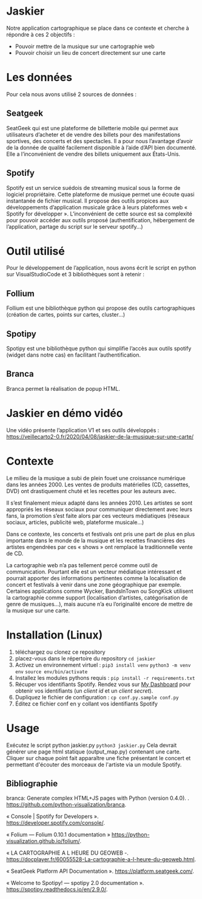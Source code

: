 
# Jaskier
Notre application cartographique se place dans ce contexte et cherche à répondre à ces 2 objectifs :
 - Pouvoir mettre de la musique sur une cartographie web
 - Pouvoir choisir un lieu de concert directement sur une carte

# Les données
Pour cela nous avons utilisé 2 sources de données  :

## Seatgeek  
SeatGeek qui est une plateforme de billetterie mobile qui permet aux utilisateurs d’acheter et de vendre des billets pour des manifestations sportives, des concerts et des spectacles. Il a pour nous l’avantage d’avoir de la donnée de qualité facilement disponible à l’aide d’API bien documenté. Elle a l’inconvénient de vendre des billets uniquement aux États-Unis.

## Spotify  
Spotify est un service suédois de streaming musical sous la forme de logiciel propriétaire. Cette plateforme de musique permet une écoute quasi instantanée de fichier musical. Il propose des outils propices aux développements d’application musicale grâce à leurs plateformes web « Spotify for développer ». L’inconvénient de cette source est sa complexité pour pouvoir accéder aux outils proposé (authentification, hébergement de l’application, partage du script sur le serveur spotify…)

# Outil utilisé  
Pour le développement de l’application, nous avons écrit le script en python sur VisualStudioCode et 3 bibliothèques sont à retenir :

## Follium
Follium est une bibliothèque python qui propose des outils cartographiques (création de cartes, points sur cartes, cluster…)

## Spotipy
Spotipy est une bibliothèque python qui simplifie l’accès aux outils spotify (widget dans notre cas) en facilitant l’authentification.

## Branca 
Branca permet la réalisation de popup HTML.

# Jaskier en démo vidéo  
Une vidéo présente l’application V1 et ses outils développés :
https://veillecarto2-0.fr/2020/04/08/jaskier-de-la-musique-sur-une-carte/

# Contexte
Le milieu de la musique a subi de plein fouet une croissance numérique dans les années 2000. Les ventes de produits matérielles (CD, cassettes, DVD) ont drastiquement chuté et les recettes pour les auteurs avec.

Il s’est finalement mieux adapté dans les années 2010. Les artistes se sont appropriés les réseaux sociaux pour communiquer directement avec leurs fans, la promotion s’est faite alors par ces vecteurs médiatiques (réseaux sociaux, articles, publicité web, plateforme musicale…)

Dans ce contexte, les concerts et festivals ont pris une part de plus en plus importante dans le monde de la musique et les recettes financières des artistes engendrées par ces « shows » ont remplacé la traditionnelle vente de CD.

La cartographie web n’a pas tellement percé comme outil de communication. Pourtant elle est un vecteur médiatique intéressant et pourrait apporter des informations pertinentes comme la localisation de concert et festivals à venir dans une zone géographique par exemple. Certaines applications comme Wycker, BandsInTown ou SongKick utilisent la cartographie comme support (localisation d’artistes, catégorisation de genre de musiques…), mais aucune n’a eu l’originalité encore de mettre de la musique sur une carte.

# Installation (Linux)
1. téléchargez ou clonez ce repository
2. placez-vous dans le répertoire du repository 
	  `cd jaskier`
3. Activez un environnement virtuel :
	 `pip3 install venv`
	 `python3 -m venv env`
	 `source env/bin/activate`
4. Installez les modules pythons requis :
	 `pip install -r requirements.txt`
5. Récuper vos identifiants Spotify. Rendez vous sur [My Dashboard](https://developer.spotify.com/dashboard/applications) pour obtenir vos identifiants (un _client id_ et un _client secret_).
5. Dupliquez le fichier de configuration :
 `cp conf.py.sample conf.py`
6. Éditez ce fichier conf en y collant vos identifiants Spotify

# Usage
Exécutez le script python jaskier.py
`python3 jaskier.py`
Cela devrait générer une page html statique (output_map.py) contenant une carte. Cliquer sur chaque point fait apparaître une fiche présentant le concert et permettant d'écouter des morceaux de l'artiste via un module Spotify.

## Bibliographie

branca: Generate complex HTML+JS pages with Python (version 0.4.0). . https://github.com/python-visualization/branca.

« Console | Spotify for Developers ». https://developer.spotify.com/console/.

« Folium — Folium 0.10.1 documentation » https://python-visualization.github.io/folium/.

« LA CARTOGRAPHIE A L HEURE DU GEOWEB -. https://docplayer.fr/60055528-La-cartographie-a-l-heure-du-geoweb.html.

« SeatGeek Platform API Documentation ». https://platform.seatgeek.com/.

« Welcome to Spotipy! — spotipy 2.0 documentation ». https://spotipy.readthedocs.io/en/2.9.0/.

